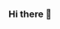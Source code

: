 ### Hi there 👋

<!--
**giannisterzakis/giannisterzakis** is a ✨ _special_ ✨ repository because its `README.md` (this file) appears on your GitHub profile.

Here are some ideas to get you started:

- I'm Giannis and have my origins in Heraklion of Crete. 🇬🇷 Following a brief description of my background and experience gained. I studied Cybersecurity and Digital Forensics at the University of Sunderland and currently I'm doing my Master's degree in Artificial Intelligence at the University of Northumbria. During my studies, I worked on a variety of projects. One of them was the development of a slideshow application that uses a folder of images to present them in an organized way with features like auto-scaling, brightening, and transitions.
-->
